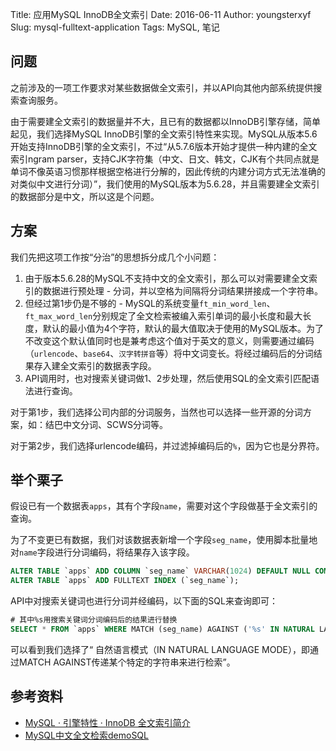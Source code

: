 Title: 应用MySQL InnoDB全文索引
Date: 2016-06-11
Author: youngsterxyf
Slug: mysql-fulltext-application
Tags: MySQL, 笔记


## 问题

之前涉及的一项工作要求对某些数据做全文索引，并以API向其他内部系统提供搜索查询服务。

由于需要建全文索引的数据量并不大，且已有的数据都以InnoDB引擎存储，简单起见，我们选择MySQL InnoDB引擎的全文索引特性来实现。MySQL从版本5.6开始支持InnoDB引擎的全文索引，不过“从5.7.6版本开始才提供一种内建的全文索引ngram parser，支持CJK字符集（中文、日文、韩文，CJK有个共同点就是单词不像英语习惯那样根据空格进行分解的，因此传统的内建分词方式无法准确的对类似中文进行分词）”，我们使用的MySQL版本为5.6.28，并且需要建全文索引的数据部分是中文，所以这是个问题。

## 方案

我们先把这项工作按“分治”的思想拆分成几个小问题：

1. 由于版本5.6.28的MySQL不支持中文的全文索引，那么可以对需要建全文索引的数据进行预处理 - 分词，并以空格为间隔将分词结果拼接成一个字符串。
2. 但经过第1步仍是不够的 - MySQL的系统变量`ft_min_word_len`、`ft_max_word_len`分别规定了全文检索被编入索引单词的最小长度和最大长度，默认的最小值为4个字符，默认的最大值取决于使用的MySQL版本。为了不改变这个默认值同时也是兼考虑这个值对于英文的意义，则需要通过编码（`urlencode`、`base64`、`汉字转拼音`等）将中文词变长。将经过编码后的分词结果存入建全文索引的数据表字段。
3. API调用时，也对搜索关键词做1、2步处理，然后使用SQL的全文索引匹配语法进行查询。

对于第1步，我们选择公司内部的分词服务，当然也可以选择一些开源的分词方案，如：结巴中文分词、SCWS分词等。

对于第2步，我们选择urlencode编码，并过滤掉编码后的`%`，因为它也是分界符。

## 举个栗子

假设已有一个数据表`apps`，其有个字段`name`，需要对这个字段做基于全文索引的查询。

为了不变更已有数据，我们对该数据表新增一个字段`seg_name`，使用脚本批量地对`name`字段进行分词编码，将结果存入该字段。

```sql
ALTER TABLE `apps` ADD COLUMN `seg_name` VARCHAR(1024) DEFAULT NULL COMMENT 'name字段分词编码后的结果';
ALTER TABLE `apps` ADD FULLTEXT INDEX (`seg_name`);
```

API中对搜索关键词也进行分词并经编码，以下面的SQL来查询即可：

```sql
# 其中%s用搜索关键词分词编码后的结果进行替换
SELECT * FROM `apps` WHERE MATCH (seg_name) AGAINST ('%s' IN NATURAL LANGUAGE MODE);
```

可以看到我们选择了“	自然语言模式（IN NATURAL LANGUAGE MODE），即通过MATCH AGAINST传递某个特定的字符串来进行检索”。

## 参考资料

- [MySQL · 引擎特性 · InnoDB 全文索引简介](http://mysql.taobao.org/monthly/2015/10/01/)
- [MySQL中文全文检索demoSQL](http://www.cnblogs.com/martinzhang/p/3220345.html)